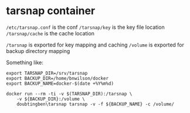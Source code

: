 # tarsnap container

`/etc/tarsnap.conf` is the conf
`/tarsnap/key` is the key file location
`/tarsnap/cache` is the cache location

`/tarsnap` is exported for key mapping and caching
`/volume` is exported for backup directory mapping


Something like:


```
export TARSNAP_DIR=/srv/tarsnap
export BACKUP_DIR=/home/bnwilson/docker
export BACKUP_NAME=docker-$(date +%Y%m%d)

docker run --rm -ti -v $(TARSNAP_DIR):/tarsnap \
    -v ${BACKUP_DIR}:/volume \
    doubtingben\tarsnap tarsnap -v -f ${BACKUP_NAME} -c /volume/
```

